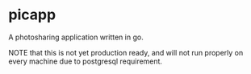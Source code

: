 # picapp
A photosharing application written in go.

NOTE that this is not yet production ready, and will not run properly on every machine due to postgresql requirement.